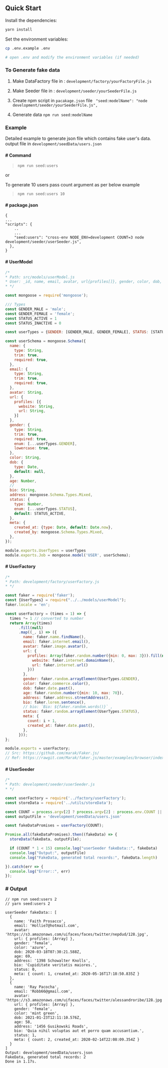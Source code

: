## Quick Start

Install the dependencies:

```bash
yarn install
```

Set the environment variables:

```bash
cp .env.example .env

# open .env and modify the environment variables (if needed)
```

### To Generate fake data

1. Make DataFactory file in : `development/factory/yourFactoryFile.js`

2. Make Seeder file in : `development/seeder/yourSeederFile.js`

3. Create npm script in `pacakage.json` file ` "seed:modelName": "node development/seeder/yourSeederFile.js",`

4. Generate data `npm run seed:modelName`

### Example

Detailed example to generate json file which contains fake user's data. output file in `development/seedData/users.json`

#### # Command

> `npm run seed:users `

or

To generate 10 users pass count argument as per below example
> `npm run seed:users 10`

#### # package.json

```
{
...
"scripts": {
    ..
    ...
    "seed:users": "cross-env NODE_ENV=development COUNT=3 node development/seeder/userSeeder.js",
  },
}
```

#### # UserModel

```javascript
/*
* Path: src/models/userModel.js
* User: _id, name, email, avatar, url{profiles[]}, gender, color, dob, bio, address, status, meta[created_at,created_by]
* */

const mongoose = require('mongoose');

/// Types
const GENDER_MALE = 'male';
const GENDER_FEMALE = 'female';
const STATUS_ACTIVE = 1
const STATUS_INACTIVE = 0

const userTypes = {GENDER: [GENDER_MALE, GENDER_FEMALE], STATUS: [STATUS_ACTIVE, STATUS_INACTIVE]};

const userSchema = mongoose.Schema({
  name: {
    type: String,
    trim: true,
    required: true,
  },
  email: {
    type: String,
    trim: true,
    required: true,
  },
  avatar: String,
  url: {
    profiles: [{
      website: String,
      url: String,
    }]
  },
  gender: {
    type: String,
    trim: true,
    required: true,
    enum: [...userTypes.GENDER],
    lowercase: true,
  },
  color: String,
  dob: {
    type: Date,
    default: null,
  },
  age: Number,
  //
  bio: String,
  address: mongoose.Schema.Types.Mixed,
  status: {
    type: Number,
    enum: [...userTypes.STATUS],
    default: STATUS_ACTIVE,
  },
  meta: {
    created_at: {type: Date, default: Date.now},
    created_by: mongoose.Schema.Types.Mixed,
  },
});

module.exports.UserTypes = userTypes
module.exports.Job = mongoose.model('USER', userSchema);
```

#### # UserFactory

```javascript
/*
* Path: development/factory/userFactory.js
* */

const faker = require('faker');
const {UserTypes} = require("../../models/userModel");
faker.locale = 'en';

const userFactory = (times = 1) => {
  times *= 1 // converted to number
  return Array(times)
      .fill(null)
      .map((_, i) => ({
        name: faker.name.findName(),
        email: faker.internet.email(),
        avatar: faker.image.avatar(),
        url: {
          profiles: Array(faker.random.number({min: 0, max: 3})).fill(null).map((_, i) => ({
            website: faker.internet.domainName(),
            url: faker.internet.url()
          }))
        },
        gender: faker.random.arrayElement(UserTypes.GENDER),
        color: faker.commerce.color(),
        dob: faker.date.past(),
        age: faker.random.number({min: 10, max: 70}),
        address: faker.address.streetAddress(),
        bio: faker.lorem.sentence(),
        // bio: `Bio: ${faker.random.words()}` ,
        status: faker.random.arrayElement(UserTypes.STATUS),
        meta: {
          count: i + 1,
          created_at: faker.date.past(),
        },
      }));
};

module.exports = userFactory;
// Src: https://github.com/marak/Faker.js/
// Ref: https://rawgit.com/Marak/faker.js/master/examples/browser/index.html
```

#### # UserSeeder

```javascript
/*
* Path: development/seeder/userSeeder.js
* */

const userFactory = require('../factory/userFactory');
const storeData = require('../utils/storeData');

const COUNT = process.argv[2] ? process.argv[2] : process.env.COUNT || 10
const outputFile = 'development/seedData/users.json'

const fakeDataPromises = userFactory(COUNT);

Promise.all(fakeDataPromises).then((fakeData) => {
  storeData(fakeData, outputFile);

  if (COUNT * 1 < 15) console.log("userSeeder fakeData::", fakeData)
  console.log("Output:", outputFile)
  console.log("FakeData, generated total records:", fakeData.length)

}).catch(err => {
  console.log("Error::", err)
});
```

### # Output

```
// npm run seed:users 2
// yarn seed:users 2

userSeeder fakeData:: [
  {
    name: 'Faith Prosacco',
    email: 'Hollie7@hotmail.com',
    avatar: 'https://s3.amazonaws.com/uifaces/faces/twitter/nepdud/128.jpg',
    url: { profiles: [Array] },
    gender: 'female',
    color: 'azure',
    dob: 2020-03-18T07:30:21.588Z,
    age: 69,
    address: '1398 Schowalter Knolls',
    bio: 'Cupiditate veritatis maiores.',
    status: 0,
    meta: { count: 1, created_at: 2020-05-16T17:18:50.835Z }
  },
  {
    name: 'Ray Pacocha',
    email: 'Robb66@gmail.com',
    avatar: 'https://s3.amazonaws.com/uifaces/faces/twitter/alessandroribe/128.jpg',
    url: { profiles: [Array] },
    gender: 'female',
    color: 'mint green',
    dob: 2021-01-23T12:11:10.576Z,
    age: 58,
    address: '1456 Gusikowski Roads',
    bio: 'Quia nihil voluptas aut et porro quam accusantium.',
    status: 1,
    meta: { count: 2, created_at: 2020-02-14T22:08:09.354Z }
  }
]
Output: development/seedData/users.json
FakeData, generated total records: 2
Done in 1.17s.
```

